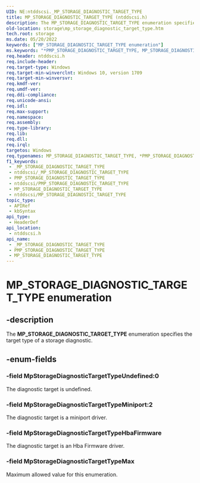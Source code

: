 ```yaml
---
UID: NE:ntddscsi._MP_STORAGE_DIAGNOSTIC_TARGET_TYPE
title: MP_STORAGE_DIAGNOSTIC_TARGET_TYPE (ntddscsi.h)
description: The MP_STORAGE_DIAGNOSTIC_TARGET_TYPE enumeration specifies the target type of a storage diagnostic.
old-location: storage\mp_storage_diagnostic_target_type.htm
tech.root: storage
ms.date: 05/20/2022
keywords: ["MP_STORAGE_DIAGNOSTIC_TARGET_TYPE enumeration"]
ms.keywords: "*PMP_STORAGE_DIAGNOSTIC_TARGET_TYPE, MP_STORAGE_DIAGNOSTIC_TARGET_TYPE, MP_STORAGE_DIAGNOSTIC_TARGET_TYPE enumeration [Storage Devices], PMP_STORAGE_DIAGNOSTIC_TARGET_TYPE, PMP_STORAGE_DIAGNOSTIC_TARGET_TYPE enumeration pointer [Storage Devices], StorageDiagnosticTargetTypeHbaFirmware, StorageDiagnosticTargetTypeMax, StorageDiagnosticTargetTypeMiniport, StorageDiagnosticTargetTypePort, StorageDiagnosticTargetTypeUndefined, _MP_STORAGE_DIAGNOSTIC_TARGET_TYPE, ntddscsi/MP_STORAGE_DIAGNOSTIC_TARGET_TYPE, ntddscsi/PMP_STORAGE_DIAGNOSTIC_TARGET_TYPE, ntddscsi/StorageDiagnosticTargetTypeHbaFirmware, ntddscsi/StorageDiagnosticTargetTypeMax, ntddscsi/StorageDiagnosticTargetTypeMiniport, ntddscsi/StorageDiagnosticTargetTypePort, ntddscsi/StorageDiagnosticTargetTypeUndefined, storage.mp_storage_diagnostic_target_type"
req.header: ntddscsi.h
req.include-header: 
req.target-type: Windows
req.target-min-winverclnt: Windows 10, version 1709
req.target-min-winversvr: 
req.kmdf-ver: 
req.umdf-ver: 
req.ddi-compliance: 
req.unicode-ansi: 
req.idl: 
req.max-support: 
req.namespace: 
req.assembly: 
req.type-library: 
req.lib: 
req.dll: 
req.irql: 
targetos: Windows
req.typenames: MP_STORAGE_DIAGNOSTIC_TARGET_TYPE, *PMP_STORAGE_DIAGNOSTIC_TARGET_TYPE
f1_keywords:
 - _MP_STORAGE_DIAGNOSTIC_TARGET_TYPE
 - ntddscsi/_MP_STORAGE_DIAGNOSTIC_TARGET_TYPE
 - PMP_STORAGE_DIAGNOSTIC_TARGET_TYPE
 - ntddscsi/PMP_STORAGE_DIAGNOSTIC_TARGET_TYPE
 - MP_STORAGE_DIAGNOSTIC_TARGET_TYPE
 - ntddscsi/MP_STORAGE_DIAGNOSTIC_TARGET_TYPE
topic_type:
 - APIRef
 - kbSyntax
api_type:
 - HeaderDef
api_location:
 - ntddscsi.h
api_name:
 - _MP_STORAGE_DIAGNOSTIC_TARGET_TYPE
 - PMP_STORAGE_DIAGNOSTIC_TARGET_TYPE
 - MP_STORAGE_DIAGNOSTIC_TARGET_TYPE
---
```


# MP_STORAGE_DIAGNOSTIC_TARGET_TYPE enumeration

## -description

The **MP_STORAGE_DIAGNOSTIC_TARGET_TYPE** enumeration specifies the target type of a storage diagnostic.

## -enum-fields

### -field MpStorageDiagnosticTargetTypeUndefined:0

The diagnostic target is undefined.

### -field MpStorageDiagnosticTargetTypeMiniport:2

The diagnostic target is a miniport driver.

### -field MpStorageDiagnosticTargetTypeHbaFirmware

The diagnostic target is an Hba Firmware driver.

### -field MpStorageDiagnosticTargetTypeMax

Maximum allowed value for this enumeration.
